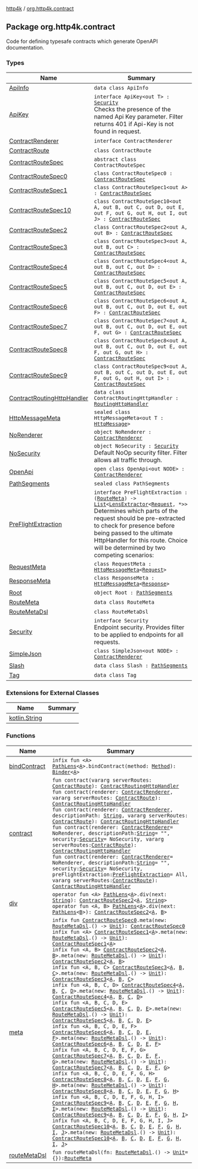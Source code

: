 [http4k](../index.md) / [org.http4k.contract](./index.md)

## Package org.http4k.contract

Code for defining typesafe contracts which generate OpenAPI documentation.

### Types

| Name | Summary |
|---|---|
| [ApiInfo](-api-info/index.md) | `data class ApiInfo` |
| [ApiKey](-api-key/index.md) | `interface ApiKey<out T> : `[`Security`](-security/index.md)<br>Checks the presence of the named Api Key parameter. Filter returns 401 if Api-Key is not found in request. |
| [ContractRenderer](-contract-renderer/index.md) | `interface ContractRenderer` |
| [ContractRoute](-contract-route/index.md) | `class ContractRoute` |
| [ContractRouteSpec](-contract-route-spec/index.md) | `abstract class ContractRouteSpec` |
| [ContractRouteSpec0](-contract-route-spec0/index.md) | `class ContractRouteSpec0 : `[`ContractRouteSpec`](-contract-route-spec/index.md) |
| [ContractRouteSpec1](-contract-route-spec1/index.md) | `class ContractRouteSpec1<out A> : `[`ContractRouteSpec`](-contract-route-spec/index.md) |
| [ContractRouteSpec10](-contract-route-spec10/index.md) | `class ContractRouteSpec10<out A, out B, out C, out D, out E, out F, out G, out H, out I, out J> : `[`ContractRouteSpec`](-contract-route-spec/index.md) |
| [ContractRouteSpec2](-contract-route-spec2/index.md) | `class ContractRouteSpec2<out A, out B> : `[`ContractRouteSpec`](-contract-route-spec/index.md) |
| [ContractRouteSpec3](-contract-route-spec3/index.md) | `class ContractRouteSpec3<out A, out B, out C> : `[`ContractRouteSpec`](-contract-route-spec/index.md) |
| [ContractRouteSpec4](-contract-route-spec4/index.md) | `class ContractRouteSpec4<out A, out B, out C, out D> : `[`ContractRouteSpec`](-contract-route-spec/index.md) |
| [ContractRouteSpec5](-contract-route-spec5/index.md) | `class ContractRouteSpec5<out A, out B, out C, out D, out E> : `[`ContractRouteSpec`](-contract-route-spec/index.md) |
| [ContractRouteSpec6](-contract-route-spec6/index.md) | `class ContractRouteSpec6<out A, out B, out C, out D, out E, out F> : `[`ContractRouteSpec`](-contract-route-spec/index.md) |
| [ContractRouteSpec7](-contract-route-spec7/index.md) | `class ContractRouteSpec7<out A, out B, out C, out D, out E, out F, out G> : `[`ContractRouteSpec`](-contract-route-spec/index.md) |
| [ContractRouteSpec8](-contract-route-spec8/index.md) | `class ContractRouteSpec8<out A, out B, out C, out D, out E, out F, out G, out H> : `[`ContractRouteSpec`](-contract-route-spec/index.md) |
| [ContractRouteSpec9](-contract-route-spec9/index.md) | `class ContractRouteSpec9<out A, out B, out C, out D, out E, out F, out G, out H, out I> : `[`ContractRouteSpec`](-contract-route-spec/index.md) |
| [ContractRoutingHttpHandler](-contract-routing-http-handler/index.md) | `data class ContractRoutingHttpHandler : `[`RoutingHttpHandler`](../org.http4k.routing/-routing-http-handler/index.md) |
| [HttpMessageMeta](-http-message-meta/index.md) | `sealed class HttpMessageMeta<out T : `[`HttpMessage`](../org.http4k.core/-http-message/index.md)`>` |
| [NoRenderer](-no-renderer/index.md) | `object NoRenderer : `[`ContractRenderer`](-contract-renderer/index.md) |
| [NoSecurity](-no-security/index.md) | `object NoSecurity : `[`Security`](-security/index.md)<br>Default NoOp security filter. Filter allows all traffic through. |
| [OpenApi](-open-api/index.md) | `open class OpenApi<out NODE> : `[`ContractRenderer`](-contract-renderer/index.md) |
| [PathSegments](-path-segments/index.md) | `sealed class PathSegments` |
| [PreFlightExtraction](-pre-flight-extraction/index.md) | `interface PreFlightExtraction : (`[`RouteMeta`](-route-meta/index.md)`) -> `[`List`](https://kotlinlang.org/api/latest/jvm/stdlib/kotlin.collections/-list/index.html)`<`[`LensExtractor`](../org.http4k.lens/-lens-extractor/index.md)`<`[`Request`](../org.http4k.core/-request/index.md)`, *>>`<br>Determines which parts of the request should be pre-extracted to check for presence before being passed to the ultimate HttpHandler for this route. Choice will be determined by two competing scenarios: |
| [RequestMeta](-request-meta/index.md) | `class RequestMeta : `[`HttpMessageMeta`](-http-message-meta/index.md)`<`[`Request`](../org.http4k.core/-request/index.md)`>` |
| [ResponseMeta](-response-meta/index.md) | `class ResponseMeta : `[`HttpMessageMeta`](-http-message-meta/index.md)`<`[`Response`](../org.http4k.core/-response/index.md)`>` |
| [Root](-root/index.md) | `object Root : `[`PathSegments`](-path-segments/index.md) |
| [RouteMeta](-route-meta/index.md) | `data class RouteMeta` |
| [RouteMetaDsl](-route-meta-dsl/index.md) | `class RouteMetaDsl` |
| [Security](-security/index.md) | `interface Security`<br>Endpoint security. Provides filter to be applied to endpoints for all requests. |
| [SimpleJson](-simple-json/index.md) | `class SimpleJson<out NODE> : `[`ContractRenderer`](-contract-renderer/index.md) |
| [Slash](-slash/index.md) | `data class Slash : `[`PathSegments`](-path-segments/index.md) |
| [Tag](-tag/index.md) | `data class Tag` |

### Extensions for External Classes

| Name | Summary |
|---|---|
| [kotlin.String](kotlin.-string/index.md) |  |

### Functions

| Name | Summary |
|---|---|
| [bindContract](bind-contract.md) | `infix fun <A> `[`PathLens`](../org.http4k.lens/-path-lens/index.md)`<`[`A`](bind-contract.md#A)`>.bindContract(method: `[`Method`](../org.http4k.core/-method/index.md)`): `[`Binder`](-contract-route-spec1/-binder/index.md)`<`[`A`](bind-contract.md#A)`>` |
| [contract](contract.md) | `fun contract(vararg serverRoutes: `[`ContractRoute`](-contract-route/index.md)`): `[`ContractRoutingHttpHandler`](-contract-routing-http-handler/index.md)<br>`fun contract(renderer: `[`ContractRenderer`](-contract-renderer/index.md)`, vararg serverRoutes: `[`ContractRoute`](-contract-route/index.md)`): `[`ContractRoutingHttpHandler`](-contract-routing-http-handler/index.md)<br>`fun contract(renderer: `[`ContractRenderer`](-contract-renderer/index.md)`, descriptionPath: `[`String`](https://kotlinlang.org/api/latest/jvm/stdlib/kotlin/-string/index.html)`, vararg serverRoutes: `[`ContractRoute`](-contract-route/index.md)`): `[`ContractRoutingHttpHandler`](-contract-routing-http-handler/index.md)<br>`fun contract(renderer: `[`ContractRenderer`](-contract-renderer/index.md)` = NoRenderer, descriptionPath: `[`String`](https://kotlinlang.org/api/latest/jvm/stdlib/kotlin/-string/index.html)` = "", security: `[`Security`](-security/index.md)` = NoSecurity, vararg serverRoutes: `[`ContractRoute`](-contract-route/index.md)`): `[`ContractRoutingHttpHandler`](-contract-routing-http-handler/index.md)<br>`fun contract(renderer: `[`ContractRenderer`](-contract-renderer/index.md)` = NoRenderer, descriptionPath: `[`String`](https://kotlinlang.org/api/latest/jvm/stdlib/kotlin/-string/index.html)` = "", security: `[`Security`](-security/index.md)` = NoSecurity, preFlightExtraction: `[`PreFlightExtraction`](-pre-flight-extraction/index.md)` = All, vararg serverRoutes: `[`ContractRoute`](-contract-route/index.md)`): `[`ContractRoutingHttpHandler`](-contract-routing-http-handler/index.md) |
| [div](div.md) | `operator fun <A> `[`PathLens`](../org.http4k.lens/-path-lens/index.md)`<`[`A`](div.md#A)`>.div(next: `[`String`](https://kotlinlang.org/api/latest/jvm/stdlib/kotlin/-string/index.html)`): `[`ContractRouteSpec2`](-contract-route-spec2/index.md)`<`[`A`](div.md#A)`, `[`String`](https://kotlinlang.org/api/latest/jvm/stdlib/kotlin/-string/index.html)`>`<br>`operator fun <A, B> `[`PathLens`](../org.http4k.lens/-path-lens/index.md)`<`[`A`](div.md#A)`>.div(next: `[`PathLens`](../org.http4k.lens/-path-lens/index.md)`<`[`B`](div.md#B)`>): `[`ContractRouteSpec2`](-contract-route-spec2/index.md)`<`[`A`](div.md#A)`, `[`B`](div.md#B)`>` |
| [meta](meta.md) | `infix fun `[`ContractRouteSpec0`](-contract-route-spec0/index.md)`.meta(new: `[`RouteMetaDsl`](-route-meta-dsl/index.md)`.() -> `[`Unit`](https://kotlinlang.org/api/latest/jvm/stdlib/kotlin/-unit/index.html)`): `[`ContractRouteSpec0`](-contract-route-spec0/index.md)<br>`infix fun <A> `[`ContractRouteSpec1`](-contract-route-spec1/index.md)`<`[`A`](meta.md#A)`>.meta(new: `[`RouteMetaDsl`](-route-meta-dsl/index.md)`.() -> `[`Unit`](https://kotlinlang.org/api/latest/jvm/stdlib/kotlin/-unit/index.html)`): `[`ContractRouteSpec1`](-contract-route-spec1/index.md)`<`[`A`](meta.md#A)`>`<br>`infix fun <A, B> `[`ContractRouteSpec2`](-contract-route-spec2/index.md)`<`[`A`](meta.md#A)`, `[`B`](meta.md#B)`>.meta(new: `[`RouteMetaDsl`](-route-meta-dsl/index.md)`.() -> `[`Unit`](https://kotlinlang.org/api/latest/jvm/stdlib/kotlin/-unit/index.html)`): `[`ContractRouteSpec2`](-contract-route-spec2/index.md)`<`[`A`](meta.md#A)`, `[`B`](meta.md#B)`>`<br>`infix fun <A, B, C> `[`ContractRouteSpec3`](-contract-route-spec3/index.md)`<`[`A`](meta.md#A)`, `[`B`](meta.md#B)`, `[`C`](meta.md#C)`>.meta(new: `[`RouteMetaDsl`](-route-meta-dsl/index.md)`.() -> `[`Unit`](https://kotlinlang.org/api/latest/jvm/stdlib/kotlin/-unit/index.html)`): `[`ContractRouteSpec3`](-contract-route-spec3/index.md)`<`[`A`](meta.md#A)`, `[`B`](meta.md#B)`, `[`C`](meta.md#C)`>`<br>`infix fun <A, B, C, D> `[`ContractRouteSpec4`](-contract-route-spec4/index.md)`<`[`A`](meta.md#A)`, `[`B`](meta.md#B)`, `[`C`](meta.md#C)`, `[`D`](meta.md#D)`>.meta(new: `[`RouteMetaDsl`](-route-meta-dsl/index.md)`.() -> `[`Unit`](https://kotlinlang.org/api/latest/jvm/stdlib/kotlin/-unit/index.html)`): `[`ContractRouteSpec4`](-contract-route-spec4/index.md)`<`[`A`](meta.md#A)`, `[`B`](meta.md#B)`, `[`C`](meta.md#C)`, `[`D`](meta.md#D)`>`<br>`infix fun <A, B, C, D, E> `[`ContractRouteSpec5`](-contract-route-spec5/index.md)`<`[`A`](meta.md#A)`, `[`B`](meta.md#B)`, `[`C`](meta.md#C)`, `[`D`](meta.md#D)`, `[`E`](meta.md#E)`>.meta(new: `[`RouteMetaDsl`](-route-meta-dsl/index.md)`.() -> `[`Unit`](https://kotlinlang.org/api/latest/jvm/stdlib/kotlin/-unit/index.html)`): `[`ContractRouteSpec5`](-contract-route-spec5/index.md)`<`[`A`](meta.md#A)`, `[`B`](meta.md#B)`, `[`C`](meta.md#C)`, `[`D`](meta.md#D)`, `[`E`](meta.md#E)`>`<br>`infix fun <A, B, C, D, E, F> `[`ContractRouteSpec6`](-contract-route-spec6/index.md)`<`[`A`](meta.md#A)`, `[`B`](meta.md#B)`, `[`C`](meta.md#C)`, `[`D`](meta.md#D)`, `[`E`](meta.md#E)`, `[`F`](meta.md#F)`>.meta(new: `[`RouteMetaDsl`](-route-meta-dsl/index.md)`.() -> `[`Unit`](https://kotlinlang.org/api/latest/jvm/stdlib/kotlin/-unit/index.html)`): `[`ContractRouteSpec6`](-contract-route-spec6/index.md)`<`[`A`](meta.md#A)`, `[`B`](meta.md#B)`, `[`C`](meta.md#C)`, `[`D`](meta.md#D)`, `[`E`](meta.md#E)`, `[`F`](meta.md#F)`>`<br>`infix fun <A, B, C, D, E, F, G> `[`ContractRouteSpec7`](-contract-route-spec7/index.md)`<`[`A`](meta.md#A)`, `[`B`](meta.md#B)`, `[`C`](meta.md#C)`, `[`D`](meta.md#D)`, `[`E`](meta.md#E)`, `[`F`](meta.md#F)`, `[`G`](meta.md#G)`>.meta(new: `[`RouteMetaDsl`](-route-meta-dsl/index.md)`.() -> `[`Unit`](https://kotlinlang.org/api/latest/jvm/stdlib/kotlin/-unit/index.html)`): `[`ContractRouteSpec7`](-contract-route-spec7/index.md)`<`[`A`](meta.md#A)`, `[`B`](meta.md#B)`, `[`C`](meta.md#C)`, `[`D`](meta.md#D)`, `[`E`](meta.md#E)`, `[`F`](meta.md#F)`, `[`G`](meta.md#G)`>`<br>`infix fun <A, B, C, D, E, F, G, H> `[`ContractRouteSpec8`](-contract-route-spec8/index.md)`<`[`A`](meta.md#A)`, `[`B`](meta.md#B)`, `[`C`](meta.md#C)`, `[`D`](meta.md#D)`, `[`E`](meta.md#E)`, `[`F`](meta.md#F)`, `[`G`](meta.md#G)`, `[`H`](meta.md#H)`>.meta(new: `[`RouteMetaDsl`](-route-meta-dsl/index.md)`.() -> `[`Unit`](https://kotlinlang.org/api/latest/jvm/stdlib/kotlin/-unit/index.html)`): `[`ContractRouteSpec8`](-contract-route-spec8/index.md)`<`[`A`](meta.md#A)`, `[`B`](meta.md#B)`, `[`C`](meta.md#C)`, `[`D`](meta.md#D)`, `[`E`](meta.md#E)`, `[`F`](meta.md#F)`, `[`G`](meta.md#G)`, `[`H`](meta.md#H)`>`<br>`infix fun <A, B, C, D, E, F, G, H, I> `[`ContractRouteSpec9`](-contract-route-spec9/index.md)`<`[`A`](meta.md#A)`, `[`B`](meta.md#B)`, `[`C`](meta.md#C)`, `[`D`](meta.md#D)`, `[`E`](meta.md#E)`, `[`F`](meta.md#F)`, `[`G`](meta.md#G)`, `[`H`](meta.md#H)`, `[`I`](meta.md#I)`>.meta(new: `[`RouteMetaDsl`](-route-meta-dsl/index.md)`.() -> `[`Unit`](https://kotlinlang.org/api/latest/jvm/stdlib/kotlin/-unit/index.html)`): `[`ContractRouteSpec9`](-contract-route-spec9/index.md)`<`[`A`](meta.md#A)`, `[`B`](meta.md#B)`, `[`C`](meta.md#C)`, `[`D`](meta.md#D)`, `[`E`](meta.md#E)`, `[`F`](meta.md#F)`, `[`G`](meta.md#G)`, `[`H`](meta.md#H)`, `[`I`](meta.md#I)`>`<br>`infix fun <A, B, C, D, E, F, G, H, I, J> `[`ContractRouteSpec10`](-contract-route-spec10/index.md)`<`[`A`](meta.md#A)`, `[`B`](meta.md#B)`, `[`C`](meta.md#C)`, `[`D`](meta.md#D)`, `[`E`](meta.md#E)`, `[`F`](meta.md#F)`, `[`G`](meta.md#G)`, `[`H`](meta.md#H)`, `[`I`](meta.md#I)`, `[`J`](meta.md#J)`>.meta(new: `[`RouteMetaDsl`](-route-meta-dsl/index.md)`.() -> `[`Unit`](https://kotlinlang.org/api/latest/jvm/stdlib/kotlin/-unit/index.html)`): `[`ContractRouteSpec10`](-contract-route-spec10/index.md)`<`[`A`](meta.md#A)`, `[`B`](meta.md#B)`, `[`C`](meta.md#C)`, `[`D`](meta.md#D)`, `[`E`](meta.md#E)`, `[`F`](meta.md#F)`, `[`G`](meta.md#G)`, `[`H`](meta.md#H)`, `[`I`](meta.md#I)`, `[`J`](meta.md#J)`>` |
| [routeMetaDsl](route-meta-dsl.md) | `fun routeMetaDsl(fn: `[`RouteMetaDsl`](-route-meta-dsl/index.md)`.() -> `[`Unit`](https://kotlinlang.org/api/latest/jvm/stdlib/kotlin/-unit/index.html)` = {}): `[`RouteMeta`](-route-meta/index.md) |
